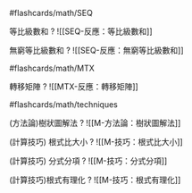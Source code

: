 #flashcards/math/SEQ

等比級數和
?
![[SEQ-反應：等比級數和]]
<!--SR:!2024-07-11,3,153-->

無窮等比級數和
?
![[SEQ-反應：無窮等比級數和]]
<!--SR:!2024-07-12,4,173-->

#flashcards/math/MTX

轉移矩陣
?
![[MTX-反應：轉移矩陣]]
<!--SR:!2024-07-12,4,190-->


#flashcards/math/techniques

(方法論)樹狀圖解法
?
![[M-方法論：樹狀圖解法]]
<!--SR:!2024-07-12,4,190-->

(計算技巧) 根式比大小
?
![[M-技巧：根式比大小]]
<!--SR:!2024-07-11,3,150-->

(計算技巧) 分式分項
?
![[M-技巧：分式分項]]
<!--SR:!2024-07-11,3,170-->

(計算技巧)根式有理化
?
![[M-技巧：根式有理化]]
<!--SR:!2024-07-11,1,130-->